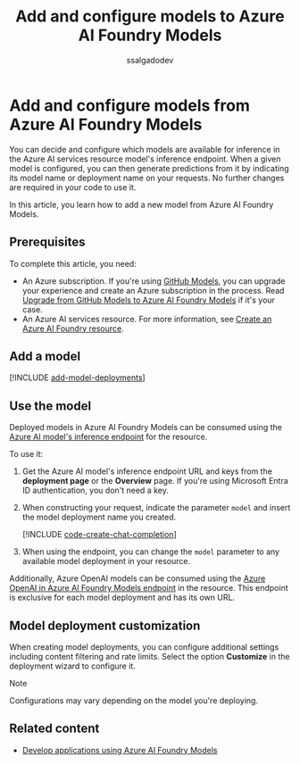 ﻿---
title: Add and configure models to Azure AI Foundry Models
titleSuffix: Azure AI Foundry for GitHub
description: Learn how to add and configure new models to the Foundry Models endpoint in Azure AI Foundry for GitHub.
ms.service: azure-ai-model-inference
ms.topic: how-to
ms.date: 05/19/2025
ms.custom: ignite-2024, github-universe-2024
author: ssalgadodev
ms.author: ssalgado
recommendations: false
ms.reviewer: fasantia
reviewer: santiagxf
---

# Add and configure models from Azure AI Foundry Models

You can decide and configure which models are available for inference in the Azure AI services resource model's inference endpoint. When a given model is configured, you can then generate predictions from it by indicating its model name or deployment name on your requests. No further changes are required in your code to use it.


In this article, you learn how to add a new model from Azure AI Foundry Models.

## Prerequisites

To complete this article, you need:

* An Azure subscription. If you're using [GitHub Models](https://docs.github.com/en/github-models/), you can upgrade your experience and create an Azure subscription in the process. Read [Upgrade from GitHub Models to Azure AI Foundry Models](../../../model-inference/how-to/quickstart-github-models.md) if it's your case.
* An Azure AI services resource. For more information, see [Create an Azure AI Foundry resource](../../../model-inference/how-to/quickstart-create-resources.md).


## Add a model

[!INCLUDE [add-model-deployments](../../../foundry-models/includes/github/add-model-deployments.md)]

## Use the model

Deployed models in Azure AI Foundry Models can be consumed using the [Azure AI model's inference endpoint](../../../model-inference/concepts/endpoints.md) for the resource.

To use it:

1. Get the Azure AI model's inference endpoint URL and keys from the **deployment page** or the **Overview** page. If you're using Microsoft Entra ID authentication, you don't need a key.

2. When constructing your request, indicate the parameter `model` and insert the model deployment name you created.

    [!INCLUDE [code-create-chat-completion](../../../foundry-models/includes/code-create-chat-completion.md)]

3. When using the endpoint, you can change the `model` parameter to any available model deployment in your resource.

Additionally, Azure OpenAI models can be consumed using the [Azure OpenAI in Azure AI Foundry Models endpoint](../../../openai/supported-languages.md) in the resource. This endpoint is exclusive for each model deployment and has its own URL.

## Model deployment customization

When creating model deployments, you can configure additional settings including content filtering and rate limits. Select the option **Customize** in the deployment wizard to configure it.

> [!NOTE]
> Configurations may vary depending on the model you're deploying.

## Related content

* [Develop applications using Azure AI Foundry Models](../../../model-inference/supported-languages.md)

